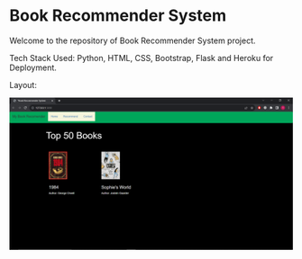 # Book Recommender System

Welcome to the repository of Book Recommender System project.

Tech Stack Used:
Python, HTML, CSS, Bootstrap, Flask and Heroku for Deployment.

Layout:

<img src="webpage.png">